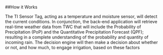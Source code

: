 ##How it Works

The TI Sensor Tag, acting as a temperature and moisture sensor, will detect the current conditions. In conjunction, the back-end application will retrieve real-time      weather data from TWC that will include the Probability of Precipitation (PoP) and the Quantitative Precipitation Forecast (QPF); resulting in a complete understanding of the probability and quantity of incoming rain. The decision engine will then make a decision about whether or not, and how much, to engage irrigation, based on these factors
